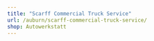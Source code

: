 ```yaml
---
title: "Scarff Commercial Truck Service"
url: /auburn/scarff-commercial-truck-service/
shop: Autowerkstatt
---
```

